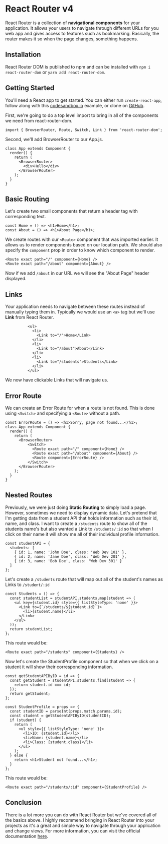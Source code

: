 # React Router v4
React Router is a collection of **navigational components** for your application. It allows your users to navigate through different URLs for you web app and gives access to features such as bookmarking. Basically, the router makes it so when the page changes, something happens.

## Installation
React Router DOM is published to npm and can be installed with `npm i react-router-dom` or `yarn add react-router-dom`. 

## Getting Started
You'll need a React app to get started. You can either run `create-react-app`, follow along with this [codesandbox.io](https://codesandbox.io/s/github/tony-decarlo-t1cg/react-router) example, or clone on [GitHub](https://github.com/tony-decarlo-t1cg/react-router).

First, we're going to do a top level import to bring in all of the components we need from react-router-dom.
```
import { BrowserRouter, Route, Switch, Link } from 'react-router-dom';
```

Second, we'll add BrowserRouter to our App.js.
```
class App extends Component {
  render() {
    return (
      <BrowserRouter>
        <div>Hello</div>
      </BrowserRouter>
    );
  }
}
```

## Basic Routing
Let's create two small components that return a header tag with corresponding text. 
```
const Home = () => <h1>Home</h1>;
const About = () => <h1>About Page</h1>;
```
We create routes with our `<Route>` component that was imported earlier. It allows us to render components based on our location path. We should also specify the `component` prop in order to know which component to render.
```
<Route exact path="/" component={Home} />
<Route exact path="/about" component={About} />
```
Now if we add `/about` in our URL we will see the "About Page" header displayed.

## Links
Your application needs to navigate between these routes instead of manually typing them in. Typically we would use an `<a>` tag but we'll use **Link** from React Router.
```
          <ul>
            <li>
              <Link to="/">Home</Link>
            </li>
            <li>
              <Link to="/about">About</Link>
            </li>
            <li>
              <Link to="/students">Students</Link>
            </li>
          </ul>
```
We now have clickable Links that will navigate us.

## Error Route
We can create an Error Route for when a route is not found. This is done using `<Switch>` and specifying a `<Route>` without a path.
```
const ErrorRoute = () => <h1>Sorry, page not found...</h1>;
class App extends Component {
  render() {
    return (
      <BrowserRouter>
          <Switch>
            <Route exact path="/" component={Home} />
            <Route exact path="/about" component={About} />
            <Route component={ErrorRoute} />
          </Switch>
      </BrowserRouter>
    );
  }
}
```

## Nested Routes
Previously, we were just doing **Static Routing** to simply load a page. However, sometimes we need to display dynamic data. Let's pretend that I'm getting data from a student API that holds information such as their id, name, and class. I want to create a `/students` route to show all of the students name's but also wanted a Link to `/students/:id` so that when I click on their name it will show me all of their individual profile information.
```
const studentAPI = {
  students: [
    { id: 1, name: 'John Doe', class: 'Web Dev 101' },
    { id: 2, name: 'Jane Doe', class: 'Web Dev 201' },
    { id: 3, name: 'Bob Doe', class: 'Web Dev 301' }
  ]
};
```
Let's create a `/students` route that will map out all of the student's names as Links to `/student/:id`
```
const Students = () => {
  const studentList = studentAPI.students.map(student => (
    <ul key={student.id} style={{ listStyleType: 'none' }}>
      <Link to={`/students/${student.id}`}>
        <li>{student.name}</li>
      </Link>
    </ul>
  ));
  return studentList;
};
```
This route would be: 
```
<Route exact path="/students" component={Students} />
```
Now let's create the StudentProfile component so that when we click on a student it will show their corresponding information.
```
const getStudentAPIByID = id => {
  const getStudent = studentAPI.students.find(student => {
    return student.id === id;
  });
  return getStudent;
};

const StudentProfile = props => {
  const studentID = parseInt(props.match.params.id);
  const student = getStudentAPIByID(studentID);
  if (student) {
    return (
      <ul style={{ listStyleType: 'none' }}>
        <li>ID: {student.id}</li>
        <li>Name: {student.name}</li>
        <li>Class: {student.class}</li>
      </ul>
    );
  } else {
    return <h1>Student not found...</h1>;
  }
};
```
This route would be:
```
<Route exact path="/students/:id" component={StudentProfile} />
```

## Conclusion
There is a lot more you can do with React Router but we've covered all of the basics above. I highly recommend bringing in React Router into your projects as it's a great and simple way to navigate through your application and change views. For more information, you can visit the official documentation [here](https://reacttraining.com/react-router/web/guides/quick-start).
